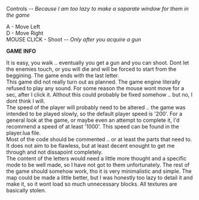 Controls -- _Because I am too lazy to make a saparate window for them in the game_

A - Move Left   
D - Move Right  
MOUSE CLICK - Shoot -- _Only after you acquire a gun_

__GAME INFO__

It is easy, you walk .. eventually you get a gun and you can shoot. Dont let the enemies touch, or you will die and will be forced to start from the
beggining. The game ends with the last letter.  
This game did not really turn out as planned. The game engine literally refused to play any sound. For some reason the mouse wont move for a sec, after I click it.
Althout this could probably be fixed somehow .. but no, I dont think I will.    
The speed of the player will probably need to be altered .. the game was intended to be played slowly, so the default player speed is '200'. For a general
look at the game, or maybe even an attempt to complete it, I'd recommend a speed of at least '1000'. This speed can be found in the player.lua file.    
Most of the code should be commented .. or at least the parts that need to. It does not aim to be flawless, but at least decent enought to get me through and not
dissapoint completely.  
The content of the letters would need a little more thought and a specific mode to be well made, so I have not got to them unfortunately. The rest of the game should somehow work, tho it is very minimalistic and simple. 
The map could be made a little better, but I was honestly too lazy to detail it and make it, so it wont load so much unnecessary blocks. All textures are basically stolen.